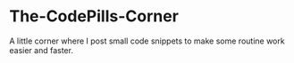 # The-CodePills-Corner
A little corner where I post small code snippets to make some routine work easier and faster. 
